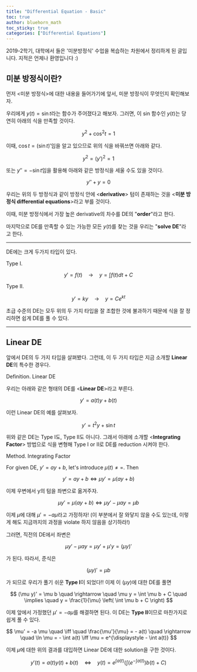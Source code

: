 ```yaml
---
title: "Differential Equation - Basic"
toc: true
author: bluehorn_math
toc_sticky: true
categories: ["Differential Equations"]
---
```


2019-2학기, 대학에서 들은 '미분방정식' 수업을 복습하는 차원에서 정리하게 된 글입니다. 지적은 언제나 환영입니다 :)

## 미분 방정식이란?

먼저 \<미분 방정식\>에 대한 내용을 들어가기에 앞서, 미분 방정식이 무엇인지 확인해보자.

우리에게 $y(t) = \sin t$라는 함수가 주어졌다고 해보자. 그러면, 이 sin 함수인 $y(t)$는 당연히 아래의 식을 만족할 것이다.

$$
y^2 + \cos^2 t = 1
$$

이때, $\cos t = (\sin t)'$임을 알고 있으므로 위의 식을 바꿔쓰면 아래와 같다.

$$
y^2 = (y')^2 = 1
$$

또는 $y'' = -\sin t$임을 활용해 아래와 같은 방정식을 세울 수도 있을 것이다.

$$
y'' + y = 0
$$

우리는 위의 두 방정식과 같이 방정식 안에 \<**derivative**\> 텀이 존재하는 것을 \<**미분 방정식 differential equations**\>라고 부를 것이다.

이때, 미분 방정식에서 가장 높은 derivative의 차수를 DE의 "**order**"라고 한다.

마지막으로 DE를 만족할 수 있는 가능한 모든 $y(t)$를 찾는 것을 우리는 "**solve DE**"라고 한다.

<hr/>

DE에는 크게 두가지 타입이 있다.

<span class="statement-title">Type I.</span><br>

$$
y' = f(t) \quad \rightarrow \quad y = \int f(t) dt + C
$$

<span class="statement-title">Type II.</span><br>

$$
y' = ky \quad \rightarrow \quad y = Ce^{kt}
$$

초급 수준의 DE는 모두 위의 두 가지 타입을 잘 조합한 것에 불과하기 때문에 식을 잘 정리하면 쉽게 DE를 풀 수 있다.

<hr/>

## Linear DE

앞에서 DE의 두 가지 타입을 살펴봤다. 그런데, 이 두 가지 타입은 지금 소개할 **Linear DE**의 특수한 경우다.

<span class="statement-title">Definition.</span> Linear DE<br>

우리는 아래와 같은 형태의 DE를 \<**Linear DE**\>라고 부른다.

$$
y' = a(t) y + b(t)
$$

이런 Linear DE의 예를 살펴보자.

$$
y' = t^2 y + \sin t
$$

위와 같은 DE는 Type I도, Type II도 아니다. 그래서 아래에 소개할 \<**Integrating Factor**\> 방법으로 식을 변형해 Type I or II로 DE를 reduction 시켜야 한다.

<span class="statement-title">Method.</span> Integrating Factor<br>

For given DE, $y' = ay + b$, let's introduce $\mu (t) \ne =$. Then

$$
y' = ay + b \iff \mu y' = \mu (ay + b)
$$

이제 우변에서 y의 텀을 좌변으로 옮겨주자.

$$
\mu y' = \mu (ay + b) \iff \mu y' - \mu ay = \mu b
$$

이제 $\mu$에 대해 $\mu' = - a \mu$라고 가정하자! (이 부분에서 잘 와닿지 않을 수도 있는데, 이렇게 해도 지금까지의 과정을 violate 하지 않음을 상기하라!)

그러면, 직전의 DE에서 좌변은

$$
\mu y' - \mu ay = \mu y' + \mu' y = (\mu y)'
$$

가 된다. 따라서, 준식은

$$
(\mu y)' = \mu b
$$

가 되므로 우리가 풀기 쉬운 **Type I**이 되었다!! 이제 이 $(\mu y)$에 대한 DE를 풀면

$$
(\mu y)' = \mu b \quad \rightarrow \quad \mu y = \int \mu b + C \quad \implies \quad y = \frac{1}{\mu} \left( \int \mu  b + C \right)
$$

이제 앞에서 가정했던 $\mu' = - a \mu$를 해결하면 된다. 이 DE는 **Type II**이므로 마찬가지로 쉽게 풀 수 있다.

$$
\mu' = -a \mu \quad \iff \quad \frac{\mu'}{\mu} = - a(t) \quad \rightarrow \quad \ln \mu = - \int a(t) \iff \mu = e^{\displaystyle - \int a(t)}
$$

이제 $\mu$에 대한 위의 결과를 대입하면 Linear DE에 대한 solution을 구한 것이다.

$$
y'(t) = a(t) y(t) + b(t) \quad\iff\quad y(t) = e^{\int a(t)} \left( \int \left(e^{-\int a(t)}\right)  b(t) +C \right)
$$



